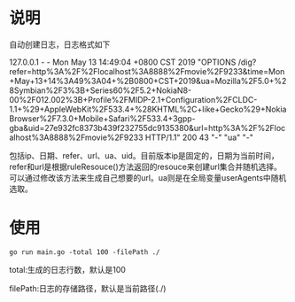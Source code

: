 # 说明

自动创建日志，日志格式如下

127.0.0.1 - - Mon May 13 14:49:04 +0800 CST 2019 "OPTIONS /dig?refer=http%3A%2F%2Flocalhost%3A8888%2Fmovie%2F9233&time=Mon+May+13+14%3A49%3A04+%2B0800+CST+2019&ua=Mozilla%2F5.0+%28Symbian%2F3%3B+Series60%2F5.2+NokiaN8-00%2F012.002%3B+Profile%2FMIDP-2.1+Configuration%2FCLDC-1.1+%29+AppleWebKit%2F533.4+%28KHTML%2C+like+Gecko%29+NokiaBrowser%2F7.3.0+Mobile+Safari%2F533.4+3gpp-gba&uid=27e932fc8373b439f232755dc9135380&url=http%3A%2F%2Flocalhost%3A8888%2Fmovie%2F9233 HTTP/1.1" 200 43 "-" "ua" "-"


包括ip、日期、refer、url、ua、uid。目前版本ip是固定的，日期为当前时间，refer和url是根据ruleResouce()方法返回的resouce来创建url集合并随机选择。可以通过修改该方法来生成自己想要的url。ua则是在全局变量userAgents中随机选取。

# 使用

```
go run main.go -total 100 -filePath ./
```

total:生成的日志行数，默认是100

filePath:日志的存储路径，默认是当前路径(./)
